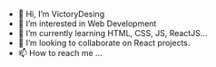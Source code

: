 - 👋 Hi, I’m VictoryDesing
- 👀 I’m interested in Web Development
- 🌱 I’m currently learning HTML, CSS, JS, ReactJS...
- 💞️ I’m looking to collaborate on React projects.
- 📫 How to reach me ...

<!---
VictoryDesing/VictoryDesing is a ✨ special ✨ repository because its `README.md` (this file) appears on your GitHub profile.
You can click the Preview link to take a look at your changes.
--->
